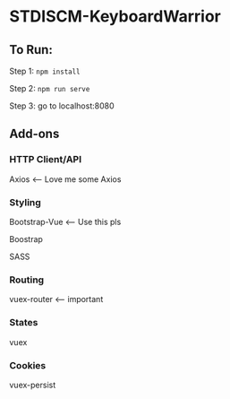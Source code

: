 # STDISCM-KeyboardWarrior

## To Run:
Step 1: `npm install`

Step 2: `npm run serve`

Step 3: go to localhost:8080

## Add-ons
### HTTP Client/API
Axios <-- Love me some Axios

### Styling
Bootstrap-Vue <-- Use this pls

Boostrap

SASS

### Routing
vuex-router <-- important

### States
vuex

### Cookies
vuex-persist
